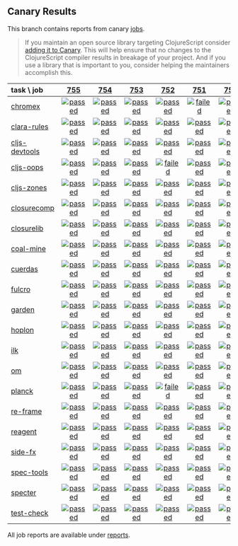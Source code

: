 ## Canary Results

This branch contains reports from canary [jobs](https://github.com/cljs-oss/canary/tree/jobs).

> If you maintain an open source library targeting ClojureScript consider [adding it to Canary](https://github.com/cljs-oss/canary/tree/master#how-to-participate). This will help ensure that no changes to the ClojureScript compiler results in breakage of your project. And if you use a library that is important to you, consider helping the maintainers accomplish this.

[//]: # (begin_overview_table)

| task \ job | <a href="reports/2019/01/06/job-000755-1.10.504-731be5e" title="job #755 finished on 2019-01-06">755</a> | <a href="reports/2019/01/05/job-000754-1.10.504-731be5e" title="job #754 finished on 2019-01-05">754</a> | <a href="reports/2019/01/04/job-000753-1.10.505-eb9e4d8" title="job #753 finished on 2019-01-04">753</a> | <a href="reports/2019/01/04/job-000752-1.10.505-b94282a" title="job #752 finished on 2019-01-04">752</a> | <a href="reports/2019/01/04/job-000751-1.10.505-f58cc48" title="job #751 finished on 2019-01-04">751</a> | <a href="reports/2019/01/02/job-000750-1.10.503-e0d499c" title="job #750 finished on 2019-01-02">750</a> | <a href="reports/2019/01/01/job-000749-1.10.497-5a52244" title="job #749 finished on 2019-01-01">749</a> | <a href="reports/2018/12/31/job-000748-1.10.497-5a52244" title="job #748 finished on 2018-12-31">748</a> | <a href="reports/2018/12/30/job-000747-1.10.497-5a52244" title="job #747 finished on 2018-12-30">747</a> | <a href="reports/2018/12/29/job-000746-1.10.497-5a52244" title="job #746 finished on 2018-12-29">746</a> |
| :--- | :---: | :---: | :---: | :---: | :---: | :---: | :---: | :---: | :---: | :---: |
| [chromex](https://github.com/binaryage/chromex) | <a href="reports/2019/01/06/job-000755-1.10.504-731be5e#-chromex"><img title="passed" src="http://box.binaryage.com/s-passed.svg"><a> | <a href="reports/2019/01/05/job-000754-1.10.504-731be5e#-chromex"><img title="passed" src="http://box.binaryage.com/s-passed.svg"><a> | <a href="reports/2019/01/04/job-000753-1.10.505-eb9e4d8#-chromex"><img title="passed" src="http://box.binaryage.com/s-passed.svg"><a> | <a href="reports/2019/01/04/job-000752-1.10.505-b94282a#-chromex"><img title="passed" src="http://box.binaryage.com/s-passed.svg"><a> | <a href="reports/2019/01/04/job-000751-1.10.505-f58cc48#-chromex"><img title="failed" src="http://box.binaryage.com/s-failed.svg"><a> | <a href="reports/2019/01/02/job-000750-1.10.503-e0d499c#-chromex"><img title="passed" src="http://box.binaryage.com/s-passed.svg"><a> | <a href="reports/2019/01/01/job-000749-1.10.497-5a52244#-chromex"><img title="passed" src="http://box.binaryage.com/s-passed.svg"><a> | <a href="reports/2018/12/31/job-000748-1.10.497-5a52244#-chromex"><img title="passed" src="http://box.binaryage.com/s-passed.svg"><a> | <a href="reports/2018/12/30/job-000747-1.10.497-5a52244#-chromex"><img title="passed" src="http://box.binaryage.com/s-passed.svg"><a> | <a href="reports/2018/12/29/job-000746-1.10.497-5a52244#-chromex"><img title="passed" src="http://box.binaryage.com/s-passed.svg"><a> |
| [clara-rules](https://github.com/cerner/clara-rules) | <a href="reports/2019/01/06/job-000755-1.10.504-731be5e#-clara-rules"><img title="passed" src="http://box.binaryage.com/s-passed.svg"><a> | <a href="reports/2019/01/05/job-000754-1.10.504-731be5e#-clara-rules"><img title="passed" src="http://box.binaryage.com/s-passed.svg"><a> | <a href="reports/2019/01/04/job-000753-1.10.505-eb9e4d8#-clara-rules"><img title="passed" src="http://box.binaryage.com/s-passed.svg"><a> | <a href="reports/2019/01/04/job-000752-1.10.505-b94282a#-clara-rules"><img title="passed" src="http://box.binaryage.com/s-passed.svg"><a> | <a href="reports/2019/01/04/job-000751-1.10.505-f58cc48#-clara-rules"><img title="passed" src="http://box.binaryage.com/s-passed.svg"><a> | <a href="reports/2019/01/02/job-000750-1.10.503-e0d499c#-clara-rules"><img title="passed" src="http://box.binaryage.com/s-passed.svg"><a> | <a href="reports/2019/01/01/job-000749-1.10.497-5a52244#-clara-rules"><img title="passed" src="http://box.binaryage.com/s-passed.svg"><a> | <a href="reports/2018/12/31/job-000748-1.10.497-5a52244#-clara-rules"><img title="passed" src="http://box.binaryage.com/s-passed.svg"><a> | <a href="reports/2018/12/30/job-000747-1.10.497-5a52244#-clara-rules"><img title="passed" src="http://box.binaryage.com/s-passed.svg"><a> | <a href="reports/2018/12/29/job-000746-1.10.497-5a52244#-clara-rules"><img title="passed" src="http://box.binaryage.com/s-passed.svg"><a> |
| [cljs-devtools](https://github.com/binaryage/cljs-devtools) | <a href="reports/2019/01/06/job-000755-1.10.504-731be5e#-cljs-devtools"><img title="passed" src="http://box.binaryage.com/s-passed.svg"><a> | <a href="reports/2019/01/05/job-000754-1.10.504-731be5e#-cljs-devtools"><img title="passed" src="http://box.binaryage.com/s-passed.svg"><a> | <a href="reports/2019/01/04/job-000753-1.10.505-eb9e4d8#-cljs-devtools"><img title="passed" src="http://box.binaryage.com/s-passed.svg"><a> | <a href="reports/2019/01/04/job-000752-1.10.505-b94282a#-cljs-devtools"><img title="passed" src="http://box.binaryage.com/s-passed.svg"><a> | <a href="reports/2019/01/04/job-000751-1.10.505-f58cc48#-cljs-devtools"><img title="passed" src="http://box.binaryage.com/s-passed.svg"><a> | <a href="reports/2019/01/02/job-000750-1.10.503-e0d499c#-cljs-devtools"><img title="passed" src="http://box.binaryage.com/s-passed.svg"><a> | <a href="reports/2019/01/01/job-000749-1.10.497-5a52244#-cljs-devtools"><img title="passed" src="http://box.binaryage.com/s-passed.svg"><a> | <a href="reports/2018/12/31/job-000748-1.10.497-5a52244#-cljs-devtools"><img title="passed" src="http://box.binaryage.com/s-passed.svg"><a> | <a href="reports/2018/12/30/job-000747-1.10.497-5a52244#-cljs-devtools"><img title="passed" src="http://box.binaryage.com/s-passed.svg"><a> | <a href="reports/2018/12/29/job-000746-1.10.497-5a52244#-cljs-devtools"><img title="passed" src="http://box.binaryage.com/s-passed.svg"><a> |
| [cljs-oops](https://github.com/binaryage/cljs-oops) | <a href="reports/2019/01/06/job-000755-1.10.504-731be5e#-cljs-oops"><img title="passed" src="http://box.binaryage.com/s-passed.svg"><a> | <a href="reports/2019/01/05/job-000754-1.10.504-731be5e#-cljs-oops"><img title="passed" src="http://box.binaryage.com/s-passed.svg"><a> | <a href="reports/2019/01/04/job-000753-1.10.505-eb9e4d8#-cljs-oops"><img title="passed" src="http://box.binaryage.com/s-passed.svg"><a> | <a href="reports/2019/01/04/job-000752-1.10.505-b94282a#-cljs-oops"><img title="failed" src="http://box.binaryage.com/s-failed.svg"><a> | <a href="reports/2019/01/04/job-000751-1.10.505-f58cc48#-cljs-oops"><img title="passed" src="http://box.binaryage.com/s-passed.svg"><a> | <a href="reports/2019/01/02/job-000750-1.10.503-e0d499c#-cljs-oops"><img title="passed" src="http://box.binaryage.com/s-passed.svg"><a> | <a href="reports/2019/01/01/job-000749-1.10.497-5a52244#-cljs-oops"><img title="passed" src="http://box.binaryage.com/s-passed.svg"><a> | <a href="reports/2018/12/31/job-000748-1.10.497-5a52244#-cljs-oops"><img title="passed" src="http://box.binaryage.com/s-passed.svg"><a> | <a href="reports/2018/12/30/job-000747-1.10.497-5a52244#-cljs-oops"><img title="passed" src="http://box.binaryage.com/s-passed.svg"><a> | <a href="reports/2018/12/29/job-000746-1.10.497-5a52244#-cljs-oops"><img title="passed" src="http://box.binaryage.com/s-passed.svg"><a> |
| [cljs-zones](https://github.com/binaryage/cljs-zones) | <a href="reports/2019/01/06/job-000755-1.10.504-731be5e#-cljs-zones"><img title="passed" src="http://box.binaryage.com/s-passed.svg"><a> | <a href="reports/2019/01/05/job-000754-1.10.504-731be5e#-cljs-zones"><img title="passed" src="http://box.binaryage.com/s-passed.svg"><a> | <a href="reports/2019/01/04/job-000753-1.10.505-eb9e4d8#-cljs-zones"><img title="passed" src="http://box.binaryage.com/s-passed.svg"><a> | <a href="reports/2019/01/04/job-000752-1.10.505-b94282a#-cljs-zones"><img title="passed" src="http://box.binaryage.com/s-passed.svg"><a> | <a href="reports/2019/01/04/job-000751-1.10.505-f58cc48#-cljs-zones"><img title="passed" src="http://box.binaryage.com/s-passed.svg"><a> | <a href="reports/2019/01/02/job-000750-1.10.503-e0d499c#-cljs-zones"><img title="passed" src="http://box.binaryage.com/s-passed.svg"><a> | <a href="reports/2019/01/01/job-000749-1.10.497-5a52244#-cljs-zones"><img title="passed" src="http://box.binaryage.com/s-passed.svg"><a> | <a href="reports/2018/12/31/job-000748-1.10.497-5a52244#-cljs-zones"><img title="passed" src="http://box.binaryage.com/s-passed.svg"><a> | <a href="reports/2018/12/30/job-000747-1.10.497-5a52244#-cljs-zones"><img title="passed" src="http://box.binaryage.com/s-passed.svg"><a> | <a href="reports/2018/12/29/job-000746-1.10.497-5a52244#-cljs-zones"><img title="passed" src="http://box.binaryage.com/s-passed.svg"><a> |
| [closurecomp](https://github.com/mfikes/closurecomp) | <a href="reports/2019/01/06/job-000755-1.10.504-731be5e#-closurecomp"><img title="passed" src="http://box.binaryage.com/s-passed.svg"><a> | <a href="reports/2019/01/05/job-000754-1.10.504-731be5e#-closurecomp"><img title="passed" src="http://box.binaryage.com/s-passed.svg"><a> | <a href="reports/2019/01/04/job-000753-1.10.505-eb9e4d8#-closurecomp"><img title="passed" src="http://box.binaryage.com/s-passed.svg"><a> | <a href="reports/2019/01/04/job-000752-1.10.505-b94282a#-closurecomp"><img title="passed" src="http://box.binaryage.com/s-passed.svg"><a> | <a href="reports/2019/01/04/job-000751-1.10.505-f58cc48#-closurecomp"><img title="passed" src="http://box.binaryage.com/s-passed.svg"><a> | <a href="reports/2019/01/02/job-000750-1.10.503-e0d499c#-closurecomp"><img title="passed" src="http://box.binaryage.com/s-passed.svg"><a> | <a href="reports/2019/01/01/job-000749-1.10.497-5a52244#-closurecomp"><img title="passed" src="http://box.binaryage.com/s-passed.svg"><a> | <a href="reports/2018/12/31/job-000748-1.10.497-5a52244#-closurecomp"><img title="passed" src="http://box.binaryage.com/s-passed.svg"><a> | <a href="reports/2018/12/30/job-000747-1.10.497-5a52244#-closurecomp"><img title="passed" src="http://box.binaryage.com/s-passed.svg"><a> | <a href="reports/2018/12/29/job-000746-1.10.497-5a52244#-closurecomp"><img title="passed" src="http://box.binaryage.com/s-passed.svg"><a> |
| [closurelib](https://github.com/mfikes/closurelib) | <a href="reports/2019/01/06/job-000755-1.10.504-731be5e#-closurelib"><img title="passed" src="http://box.binaryage.com/s-passed.svg"><a> | <a href="reports/2019/01/05/job-000754-1.10.504-731be5e#-closurelib"><img title="passed" src="http://box.binaryage.com/s-passed.svg"><a> | <a href="reports/2019/01/04/job-000753-1.10.505-eb9e4d8#-closurelib"><img title="passed" src="http://box.binaryage.com/s-passed.svg"><a> | <a href="reports/2019/01/04/job-000752-1.10.505-b94282a#-closurelib"><img title="passed" src="http://box.binaryage.com/s-passed.svg"><a> | <a href="reports/2019/01/04/job-000751-1.10.505-f58cc48#-closurelib"><img title="passed" src="http://box.binaryage.com/s-passed.svg"><a> | <a href="reports/2019/01/02/job-000750-1.10.503-e0d499c#-closurelib"><img title="passed" src="http://box.binaryage.com/s-passed.svg"><a> | <a href="reports/2019/01/01/job-000749-1.10.497-5a52244#-closurelib"><img title="passed" src="http://box.binaryage.com/s-passed.svg"><a> | <a href="reports/2018/12/31/job-000748-1.10.497-5a52244#-closurelib"><img title="passed" src="http://box.binaryage.com/s-passed.svg"><a> | <a href="reports/2018/12/30/job-000747-1.10.497-5a52244#-closurelib"><img title="passed" src="http://box.binaryage.com/s-passed.svg"><a> | <a href="reports/2018/12/29/job-000746-1.10.497-5a52244#-closurelib"><img title="passed" src="http://box.binaryage.com/s-passed.svg"><a> |
| [coal-mine](https://github.com/mfikes/coal-mine) | <a href="reports/2019/01/06/job-000755-1.10.504-731be5e#-coal-mine"><img title="passed" src="http://box.binaryage.com/s-passed.svg"><a> | <a href="reports/2019/01/05/job-000754-1.10.504-731be5e#-coal-mine"><img title="passed" src="http://box.binaryage.com/s-passed.svg"><a> | <a href="reports/2019/01/04/job-000753-1.10.505-eb9e4d8#-coal-mine"><img title="passed" src="http://box.binaryage.com/s-passed.svg"><a> | <a href="reports/2019/01/04/job-000752-1.10.505-b94282a#-coal-mine"><img title="passed" src="http://box.binaryage.com/s-passed.svg"><a> | <a href="reports/2019/01/04/job-000751-1.10.505-f58cc48#-coal-mine"><img title="passed" src="http://box.binaryage.com/s-passed.svg"><a> | <a href="reports/2019/01/02/job-000750-1.10.503-e0d499c#-coal-mine"><img title="passed" src="http://box.binaryage.com/s-passed.svg"><a> | <a href="reports/2019/01/01/job-000749-1.10.497-5a52244#-coal-mine"><img title="passed" src="http://box.binaryage.com/s-passed.svg"><a> | <a href="reports/2018/12/31/job-000748-1.10.497-5a52244#-coal-mine"><img title="passed" src="http://box.binaryage.com/s-passed.svg"><a> | <a href="reports/2018/12/30/job-000747-1.10.497-5a52244#-coal-mine"><img title="passed" src="http://box.binaryage.com/s-passed.svg"><a> | <a href="reports/2018/12/29/job-000746-1.10.497-5a52244#-coal-mine"><img title="passed" src="http://box.binaryage.com/s-passed.svg"><a> |
| [cuerdas](https://github.com/funcool/cuerdas) | <a href="reports/2019/01/06/job-000755-1.10.504-731be5e#-cuerdas"><img title="passed" src="http://box.binaryage.com/s-passed.svg"><a> | <a href="reports/2019/01/05/job-000754-1.10.504-731be5e#-cuerdas"><img title="passed" src="http://box.binaryage.com/s-passed.svg"><a> | <a href="reports/2019/01/04/job-000753-1.10.505-eb9e4d8#-cuerdas"><img title="passed" src="http://box.binaryage.com/s-passed.svg"><a> | <a href="reports/2019/01/04/job-000752-1.10.505-b94282a#-cuerdas"><img title="passed" src="http://box.binaryage.com/s-passed.svg"><a> | <a href="reports/2019/01/04/job-000751-1.10.505-f58cc48#-cuerdas"><img title="passed" src="http://box.binaryage.com/s-passed.svg"><a> | <a href="reports/2019/01/02/job-000750-1.10.503-e0d499c#-cuerdas"><img title="passed" src="http://box.binaryage.com/s-passed.svg"><a> | <a href="reports/2019/01/01/job-000749-1.10.497-5a52244#-cuerdas"><img title="passed" src="http://box.binaryage.com/s-passed.svg"><a> | <a href="reports/2018/12/31/job-000748-1.10.497-5a52244#-cuerdas"><img title="passed" src="http://box.binaryage.com/s-passed.svg"><a> | <a href="reports/2018/12/30/job-000747-1.10.497-5a52244#-cuerdas"><img title="passed" src="http://box.binaryage.com/s-passed.svg"><a> | <a href="reports/2018/12/29/job-000746-1.10.497-5a52244#-cuerdas"><img title="passed" src="http://box.binaryage.com/s-passed.svg"><a> |
| [fulcro](https://github.com/fulcrologic/fulcro) | <a href="reports/2019/01/06/job-000755-1.10.504-731be5e#-fulcro"><img title="passed" src="http://box.binaryage.com/s-passed.svg"><a> | <a href="reports/2019/01/05/job-000754-1.10.504-731be5e#-fulcro"><img title="passed" src="http://box.binaryage.com/s-passed.svg"><a> | <a href="reports/2019/01/04/job-000753-1.10.505-eb9e4d8#-fulcro"><img title="passed" src="http://box.binaryage.com/s-passed.svg"><a> | <a href="reports/2019/01/04/job-000752-1.10.505-b94282a#-fulcro"><img title="passed" src="http://box.binaryage.com/s-passed.svg"><a> | <a href="reports/2019/01/04/job-000751-1.10.505-f58cc48#-fulcro"><img title="passed" src="http://box.binaryage.com/s-passed.svg"><a> | <a href="reports/2019/01/02/job-000750-1.10.503-e0d499c#-fulcro"><img title="passed" src="http://box.binaryage.com/s-passed.svg"><a> | <a href="reports/2019/01/01/job-000749-1.10.497-5a52244#-fulcro"><img title="passed" src="http://box.binaryage.com/s-passed.svg"><a> | <a href="reports/2018/12/31/job-000748-1.10.497-5a52244#-fulcro"><img title="passed" src="http://box.binaryage.com/s-passed.svg"><a> | <a href="reports/2018/12/30/job-000747-1.10.497-5a52244#-fulcro"><img title="passed" src="http://box.binaryage.com/s-passed.svg"><a> | <a href="reports/2018/12/29/job-000746-1.10.497-5a52244#-fulcro"><img title="passed" src="http://box.binaryage.com/s-passed.svg"><a> |
| [garden](https://github.com/noprompt/garden) | <a href="reports/2019/01/06/job-000755-1.10.504-731be5e#-garden"><img title="passed" src="http://box.binaryage.com/s-passed.svg"><a> | <a href="reports/2019/01/05/job-000754-1.10.504-731be5e#-garden"><img title="passed" src="http://box.binaryage.com/s-passed.svg"><a> | <a href="reports/2019/01/04/job-000753-1.10.505-eb9e4d8#-garden"><img title="passed" src="http://box.binaryage.com/s-passed.svg"><a> | <a href="reports/2019/01/04/job-000752-1.10.505-b94282a#-garden"><img title="passed" src="http://box.binaryage.com/s-passed.svg"><a> | <a href="reports/2019/01/04/job-000751-1.10.505-f58cc48#-garden"><img title="passed" src="http://box.binaryage.com/s-passed.svg"><a> | <a href="reports/2019/01/02/job-000750-1.10.503-e0d499c#-garden"><img title="passed" src="http://box.binaryage.com/s-passed.svg"><a> | <a href="reports/2019/01/01/job-000749-1.10.497-5a52244#-garden"><img title="passed" src="http://box.binaryage.com/s-passed.svg"><a> | <a href="reports/2018/12/31/job-000748-1.10.497-5a52244#-garden"><img title="passed" src="http://box.binaryage.com/s-passed.svg"><a> | <a href="reports/2018/12/30/job-000747-1.10.497-5a52244#-garden"><img title="passed" src="http://box.binaryage.com/s-passed.svg"><a> | <a href="reports/2018/12/29/job-000746-1.10.497-5a52244#-garden"><img title="passed" src="http://box.binaryage.com/s-passed.svg"><a> |
| [hoplon](https://github.com/hoplon/hoplon) | <a href="reports/2019/01/06/job-000755-1.10.504-731be5e#-hoplon"><img title="passed" src="http://box.binaryage.com/s-passed.svg"><a> | <a href="reports/2019/01/05/job-000754-1.10.504-731be5e#-hoplon"><img title="passed" src="http://box.binaryage.com/s-passed.svg"><a> | <a href="reports/2019/01/04/job-000753-1.10.505-eb9e4d8#-hoplon"><img title="passed" src="http://box.binaryage.com/s-passed.svg"><a> | <a href="reports/2019/01/04/job-000752-1.10.505-b94282a#-hoplon"><img title="passed" src="http://box.binaryage.com/s-passed.svg"><a> | <a href="reports/2019/01/04/job-000751-1.10.505-f58cc48#-hoplon"><img title="passed" src="http://box.binaryage.com/s-passed.svg"><a> | <a href="reports/2019/01/02/job-000750-1.10.503-e0d499c#-hoplon"><img title="passed" src="http://box.binaryage.com/s-passed.svg"><a> | <a href="reports/2019/01/01/job-000749-1.10.497-5a52244#-hoplon"><img title="passed" src="http://box.binaryage.com/s-passed.svg"><a> | <a href="reports/2018/12/31/job-000748-1.10.497-5a52244#-hoplon"><img title="passed" src="http://box.binaryage.com/s-passed.svg"><a> | <a href="reports/2018/12/30/job-000747-1.10.497-5a52244#-hoplon"><img title="passed" src="http://box.binaryage.com/s-passed.svg"><a> | <a href="reports/2018/12/29/job-000746-1.10.497-5a52244#-hoplon"><img title="passed" src="http://box.binaryage.com/s-passed.svg"><a> |
| [ilk](https://github.com/mfikes/ilk) | <a href="reports/2019/01/06/job-000755-1.10.504-731be5e#-ilk"><img title="passed" src="http://box.binaryage.com/s-passed.svg"><a> | <a href="reports/2019/01/05/job-000754-1.10.504-731be5e#-ilk"><img title="passed" src="http://box.binaryage.com/s-passed.svg"><a> | <a href="reports/2019/01/04/job-000753-1.10.505-eb9e4d8#-ilk"><img title="passed" src="http://box.binaryage.com/s-passed.svg"><a> | <a href="reports/2019/01/04/job-000752-1.10.505-b94282a#-ilk"><img title="passed" src="http://box.binaryage.com/s-passed.svg"><a> | <a href="reports/2019/01/04/job-000751-1.10.505-f58cc48#-ilk"><img title="passed" src="http://box.binaryage.com/s-passed.svg"><a> | <a href="reports/2019/01/02/job-000750-1.10.503-e0d499c#-ilk"><img title="passed" src="http://box.binaryage.com/s-passed.svg"><a> | <a href="reports/2019/01/01/job-000749-1.10.497-5a52244#-ilk"><img title="passed" src="http://box.binaryage.com/s-passed.svg"><a> | <a href="reports/2018/12/31/job-000748-1.10.497-5a52244#-ilk"><img title="passed" src="http://box.binaryage.com/s-passed.svg"><a> | <a href="reports/2018/12/30/job-000747-1.10.497-5a52244#-ilk"><img title="passed" src="http://box.binaryage.com/s-passed.svg"><a> | <a href="reports/2018/12/29/job-000746-1.10.497-5a52244#-ilk"><img title="passed" src="http://box.binaryage.com/s-passed.svg"><a> |
| [om](https://github.com/omcljs/om) | <a href="reports/2019/01/06/job-000755-1.10.504-731be5e#-om"><img title="passed" src="http://box.binaryage.com/s-passed.svg"><a> | <a href="reports/2019/01/05/job-000754-1.10.504-731be5e#-om"><img title="passed" src="http://box.binaryage.com/s-passed.svg"><a> | <a href="reports/2019/01/04/job-000753-1.10.505-eb9e4d8#-om"><img title="passed" src="http://box.binaryage.com/s-passed.svg"><a> | <a href="reports/2019/01/04/job-000752-1.10.505-b94282a#-om"><img title="passed" src="http://box.binaryage.com/s-passed.svg"><a> | <a href="reports/2019/01/04/job-000751-1.10.505-f58cc48#-om"><img title="passed" src="http://box.binaryage.com/s-passed.svg"><a> | <a href="reports/2019/01/02/job-000750-1.10.503-e0d499c#-om"><img title="passed" src="http://box.binaryage.com/s-passed.svg"><a> | <a href="reports/2019/01/01/job-000749-1.10.497-5a52244#-om"><img title="passed" src="http://box.binaryage.com/s-passed.svg"><a> | <a href="reports/2018/12/31/job-000748-1.10.497-5a52244#-om"><img title="passed" src="http://box.binaryage.com/s-passed.svg"><a> | <a href="reports/2018/12/30/job-000747-1.10.497-5a52244#-om"><img title="passed" src="http://box.binaryage.com/s-passed.svg"><a> | <a href="reports/2018/12/29/job-000746-1.10.497-5a52244#-om"><img title="passed" src="http://box.binaryage.com/s-passed.svg"><a> |
| [planck](https://github.com/planck-repl/planck) | <a href="reports/2019/01/06/job-000755-1.10.504-731be5e#-planck"><img title="passed" src="http://box.binaryage.com/s-passed.svg"><a> | <a href="reports/2019/01/05/job-000754-1.10.504-731be5e#-planck"><img title="passed" src="http://box.binaryage.com/s-passed.svg"><a> | <a href="reports/2019/01/04/job-000753-1.10.505-eb9e4d8#-planck"><img title="passed" src="http://box.binaryage.com/s-passed.svg"><a> | <a href="reports/2019/01/04/job-000752-1.10.505-b94282a#-planck"><img title="failed" src="http://box.binaryage.com/s-failed.svg"><a> | <a href="reports/2019/01/04/job-000751-1.10.505-f58cc48#-planck"><img title="passed" src="http://box.binaryage.com/s-passed.svg"><a> | <a href="reports/2019/01/02/job-000750-1.10.503-e0d499c#-planck"><img title="passed" src="http://box.binaryage.com/s-passed.svg"><a> | <a href="reports/2019/01/01/job-000749-1.10.497-5a52244#-planck"><img title="passed" src="http://box.binaryage.com/s-passed.svg"><a> | <a href="reports/2018/12/31/job-000748-1.10.497-5a52244#-planck"><img title="passed" src="http://box.binaryage.com/s-passed.svg"><a> | <a href="reports/2018/12/30/job-000747-1.10.497-5a52244#-planck"><img title="passed" src="http://box.binaryage.com/s-passed.svg"><a> | <a href="reports/2018/12/29/job-000746-1.10.497-5a52244#-planck"><img title="passed" src="http://box.binaryage.com/s-passed.svg"><a> |
| [re-frame](https://github.com/Day8/re-frame) | <a href="reports/2019/01/06/job-000755-1.10.504-731be5e#-re-frame"><img title="passed" src="http://box.binaryage.com/s-passed.svg"><a> | <a href="reports/2019/01/05/job-000754-1.10.504-731be5e#-re-frame"><img title="passed" src="http://box.binaryage.com/s-passed.svg"><a> | <a href="reports/2019/01/04/job-000753-1.10.505-eb9e4d8#-re-frame"><img title="passed" src="http://box.binaryage.com/s-passed.svg"><a> | <a href="reports/2019/01/04/job-000752-1.10.505-b94282a#-re-frame"><img title="passed" src="http://box.binaryage.com/s-passed.svg"><a> | <a href="reports/2019/01/04/job-000751-1.10.505-f58cc48#-re-frame"><img title="passed" src="http://box.binaryage.com/s-passed.svg"><a> | <a href="reports/2019/01/02/job-000750-1.10.503-e0d499c#-re-frame"><img title="passed" src="http://box.binaryage.com/s-passed.svg"><a> | <a href="reports/2019/01/01/job-000749-1.10.497-5a52244#-re-frame"><img title="passed" src="http://box.binaryage.com/s-passed.svg"><a> | <a href="reports/2018/12/31/job-000748-1.10.497-5a52244#-re-frame"><img title="passed" src="http://box.binaryage.com/s-passed.svg"><a> | <a href="reports/2018/12/30/job-000747-1.10.497-5a52244#-re-frame"><img title="passed" src="http://box.binaryage.com/s-passed.svg"><a> | <a href="reports/2018/12/29/job-000746-1.10.497-5a52244#-re-frame"><img title="passed" src="http://box.binaryage.com/s-passed.svg"><a> |
| [reagent](https://github.com/reagent-project/reagent) | <a href="reports/2019/01/06/job-000755-1.10.504-731be5e#-reagent"><img title="passed" src="http://box.binaryage.com/s-passed.svg"><a> | <a href="reports/2019/01/05/job-000754-1.10.504-731be5e#-reagent"><img title="passed" src="http://box.binaryage.com/s-passed.svg"><a> | <a href="reports/2019/01/04/job-000753-1.10.505-eb9e4d8#-reagent"><img title="passed" src="http://box.binaryage.com/s-passed.svg"><a> | <a href="reports/2019/01/04/job-000752-1.10.505-b94282a#-reagent"><img title="passed" src="http://box.binaryage.com/s-passed.svg"><a> | <a href="reports/2019/01/04/job-000751-1.10.505-f58cc48#-reagent"><img title="passed" src="http://box.binaryage.com/s-passed.svg"><a> | <a href="reports/2019/01/02/job-000750-1.10.503-e0d499c#-reagent"><img title="passed" src="http://box.binaryage.com/s-passed.svg"><a> | <a href="reports/2019/01/01/job-000749-1.10.497-5a52244#-reagent"><img title="passed" src="http://box.binaryage.com/s-passed.svg"><a> | <a href="reports/2018/12/31/job-000748-1.10.497-5a52244#-reagent"><img title="passed" src="http://box.binaryage.com/s-passed.svg"><a> | <a href="reports/2018/12/30/job-000747-1.10.497-5a52244#-reagent"><img title="passed" src="http://box.binaryage.com/s-passed.svg"><a> | <a href="reports/2018/12/29/job-000746-1.10.497-5a52244#-reagent"><img title="passed" src="http://box.binaryage.com/s-passed.svg"><a> |
| [side-fx](https://github.com/cljsrn/side-fx) | <a href="reports/2019/01/06/job-000755-1.10.504-731be5e#-side-fx"><img title="passed" src="http://box.binaryage.com/s-passed.svg"><a> | <a href="reports/2019/01/05/job-000754-1.10.504-731be5e#-side-fx"><img title="passed" src="http://box.binaryage.com/s-passed.svg"><a> | <a href="reports/2019/01/04/job-000753-1.10.505-eb9e4d8#-side-fx"><img title="passed" src="http://box.binaryage.com/s-passed.svg"><a> | <a href="reports/2019/01/04/job-000752-1.10.505-b94282a#-side-fx"><img title="passed" src="http://box.binaryage.com/s-passed.svg"><a> | <a href="reports/2019/01/04/job-000751-1.10.505-f58cc48#-side-fx"><img title="passed" src="http://box.binaryage.com/s-passed.svg"><a> | <a href="reports/2019/01/02/job-000750-1.10.503-e0d499c#-side-fx"><img title="passed" src="http://box.binaryage.com/s-passed.svg"><a> | <a href="reports/2019/01/01/job-000749-1.10.497-5a52244#-side-fx"><img title="passed" src="http://box.binaryage.com/s-passed.svg"><a> | <a href="reports/2018/12/31/job-000748-1.10.497-5a52244#-side-fx"><img title="passed" src="http://box.binaryage.com/s-passed.svg"><a> | <a href="reports/2018/12/30/job-000747-1.10.497-5a52244#-side-fx"><img title="passed" src="http://box.binaryage.com/s-passed.svg"><a> | <a href="reports/2018/12/29/job-000746-1.10.497-5a52244#-side-fx"><img title="passed" src="http://box.binaryage.com/s-passed.svg"><a> |
| [spec-tools](https://github.com/metosin/spec-tools) | <a href="reports/2019/01/06/job-000755-1.10.504-731be5e#-spec-tools"><img title="passed" src="http://box.binaryage.com/s-passed.svg"><a> | <a href="reports/2019/01/05/job-000754-1.10.504-731be5e#-spec-tools"><img title="passed" src="http://box.binaryage.com/s-passed.svg"><a> | <a href="reports/2019/01/04/job-000753-1.10.505-eb9e4d8#-spec-tools"><img title="passed" src="http://box.binaryage.com/s-passed.svg"><a> | <a href="reports/2019/01/04/job-000752-1.10.505-b94282a#-spec-tools"><img title="passed" src="http://box.binaryage.com/s-passed.svg"><a> | <a href="reports/2019/01/04/job-000751-1.10.505-f58cc48#-spec-tools"><img title="passed" src="http://box.binaryage.com/s-passed.svg"><a> | <a href="reports/2019/01/02/job-000750-1.10.503-e0d499c#-spec-tools"><img title="passed" src="http://box.binaryage.com/s-passed.svg"><a> | <a href="reports/2019/01/01/job-000749-1.10.497-5a52244#-spec-tools"><img title="passed" src="http://box.binaryage.com/s-passed.svg"><a> | <a href="reports/2018/12/31/job-000748-1.10.497-5a52244#-spec-tools"><img title="passed" src="http://box.binaryage.com/s-passed.svg"><a> | <a href="reports/2018/12/30/job-000747-1.10.497-5a52244#-spec-tools"><img title="passed" src="http://box.binaryage.com/s-passed.svg"><a> | <a href="reports/2018/12/29/job-000746-1.10.497-5a52244#-spec-tools"><img title="passed" src="http://box.binaryage.com/s-passed.svg"><a> |
| [specter](https://github.com/nathanmarz/specter) | <a href="reports/2019/01/06/job-000755-1.10.504-731be5e#-specter"><img title="passed" src="http://box.binaryage.com/s-passed.svg"><a> | <a href="reports/2019/01/05/job-000754-1.10.504-731be5e#-specter"><img title="passed" src="http://box.binaryage.com/s-passed.svg"><a> | <a href="reports/2019/01/04/job-000753-1.10.505-eb9e4d8#-specter"><img title="passed" src="http://box.binaryage.com/s-passed.svg"><a> | <a href="reports/2019/01/04/job-000752-1.10.505-b94282a#-specter"><img title="passed" src="http://box.binaryage.com/s-passed.svg"><a> | <a href="reports/2019/01/04/job-000751-1.10.505-f58cc48#-specter"><img title="passed" src="http://box.binaryage.com/s-passed.svg"><a> | <a href="reports/2019/01/02/job-000750-1.10.503-e0d499c#-specter"><img title="passed" src="http://box.binaryage.com/s-passed.svg"><a> | <a href="reports/2019/01/01/job-000749-1.10.497-5a52244#-specter"><img title="passed" src="http://box.binaryage.com/s-passed.svg"><a> | <a href="reports/2018/12/31/job-000748-1.10.497-5a52244#-specter"><img title="passed" src="http://box.binaryage.com/s-passed.svg"><a> | <a href="reports/2018/12/30/job-000747-1.10.497-5a52244#-specter"><img title="passed" src="http://box.binaryage.com/s-passed.svg"><a> | <a href="reports/2018/12/29/job-000746-1.10.497-5a52244#-specter"><img title="passed" src="http://box.binaryage.com/s-passed.svg"><a> |
| [test-check](https://github.com/clojure/test.check) | <a href="reports/2019/01/06/job-000755-1.10.504-731be5e#-test-check"><img title="passed" src="http://box.binaryage.com/s-passed.svg"><a> | <a href="reports/2019/01/05/job-000754-1.10.504-731be5e#-test-check"><img title="passed" src="http://box.binaryage.com/s-passed.svg"><a> | <a href="reports/2019/01/04/job-000753-1.10.505-eb9e4d8#-test-check"><img title="passed" src="http://box.binaryage.com/s-passed.svg"><a> | <a href="reports/2019/01/04/job-000752-1.10.505-b94282a#-test-check"><img title="passed" src="http://box.binaryage.com/s-passed.svg"><a> | <a href="reports/2019/01/04/job-000751-1.10.505-f58cc48#-test-check"><img title="passed" src="http://box.binaryage.com/s-passed.svg"><a> | <a href="reports/2019/01/02/job-000750-1.10.503-e0d499c#-test-check"><img title="passed" src="http://box.binaryage.com/s-passed.svg"><a> | <a href="reports/2019/01/01/job-000749-1.10.497-5a52244#-test-check"><img title="passed" src="http://box.binaryage.com/s-passed.svg"><a> | <a href="reports/2018/12/31/job-000748-1.10.497-5a52244#-test-check"><img title="passed" src="http://box.binaryage.com/s-passed.svg"><a> | <a href="reports/2018/12/30/job-000747-1.10.497-5a52244#-test-check"><img title="passed" src="http://box.binaryage.com/s-passed.svg"><a> | <a href="reports/2018/12/29/job-000746-1.10.497-5a52244#-test-check"><img title="passed" src="http://box.binaryage.com/s-passed.svg"><a> |

[//]: # (end_overview_table)

All job reports are available under [reports](reports).
